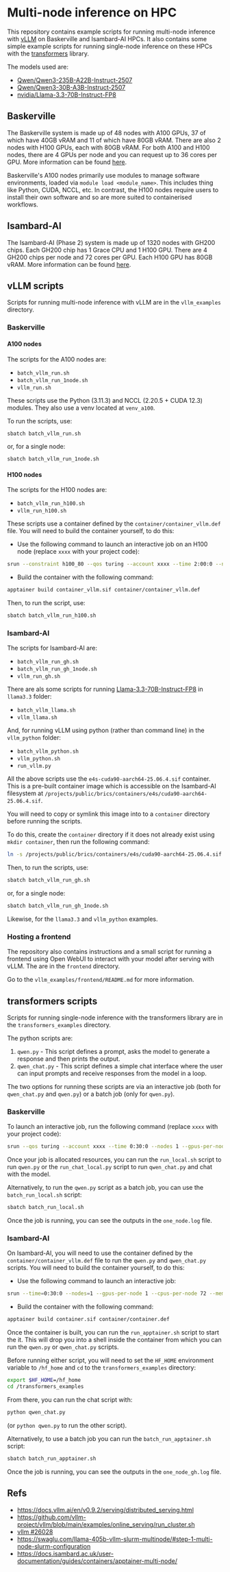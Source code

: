 # Multi-node inference on HPC

This repository contains example scripts for running multi-node inference with [vLLM](https://github.com/vllm-project/vllm) on Baskerville and Isambard-AI HPCs.
It also contains some simple example scripts for running single-node inference on these HPCs with the [transformers](https://github.com/huggingface/transformers) library.

The models used are:
- [Qwen/Qwen3-235B-A22B-Instruct-2507](https://huggingface.co/Qwen/Qwen3-235B-A22B-Instruct-2507) 
- [Qwen/Qwen3-30B-A3B-Instruct-2507](https://huggingface.co/Qwen/Qwen3-30B-A3B-Instruct-2507)
- [nvidia/Llama-3.3-70B-Instruct-FP8](https://huggingface.co/nvidia/Llama-3.3-70B-Instruct-FP8)

## Baskerville

The Baskerville system is made up of 48 nodes with A100 GPUs, 37 of which have 40GB vRAM and 11 of which have 80GB vRAM. 
There are also 2 nodes with H100 GPUs, each with 80GB vRAM. 
For both A100 and H100 nodes, there are 4 GPUs per node and you can request up to 36 cores per GPU.
More information can be found [here](https://docs.baskerville.ac.uk/system/).

Baskerville's A100 nodes primarily use modules to manage software environments, loaded via `module load <module_name>`. This includes thing like Python, CUDA, NCCL, etc.
In contrast, the H100 nodes require users to install their own software and so are more suited to containerised workflows.

## Isambard-AI

The Isambard-AI (Phase 2) system is made up of 1320 nodes with GH200 chips. Each GH200 chip has 1 Grace CPU and 1 H100 GPU. There are 4 GH200 chips per node and 72 cores per GPU. 
Each H100 GPU has 80GB vRAM. 
More information can be found [here](https://docs.isambard.ac.uk/system/).

## vLLM scripts

Scripts for running multi-node inference with vLLM are in the `vllm_examples` directory.

### Baskerville

#### A100 nodes

The scripts for the A100 nodes are:
- `batch_vllm_run.sh`
- `batch_vllm_run_1node.sh`
- `vllm_run.sh`

These scripts use the Python (3.11.3) and NCCL (2.20.5 + CUDA 12.3) modules.
They also use a venv located at `venv_a100`.

To run the scripts, use:

``` bash
sbatch batch_vllm_run.sh
```

or, for a single node:

``` bash
sbatch batch_vllm_run_1node.sh
```

#### H100 nodes

The scripts for the H100 nodes are:
- `batch_vllm_run_h100.sh`
- `vllm_run_h100.sh`

These scripts use a container defined by the `container/container_vllm.def` file.
You will need to build the container yourself, to do this:
- Use the following command to launch an interactive job on an H100 node (replace `xxxx` with your project code): 
```bash 
srun --constraint h100_80 --qos turing --account xxxx --time 2:00:0 --nodes 1 --gpus-per-node 1 --cpus-per-gpu 36 --mem 0 --pty /bin/bash
```
- Build the container with the following command:
``` bash
apptainer build container_vllm.sif container/container_vllm.def
``` 

Then, to run the script, use:

``` bash
sbatch batch_vllm_run_h100.sh
```

### Isambard-AI

The scripts for Isambard-AI are:
- `batch_vllm_run_gh.sh`
- `batch_vllm_run_gh_1node.sh`
- `vllm_run_gh.sh`

There are als some scripts for running [Llama-3.3-70B-Instruct-FP8](https://huggingface.co/nvidia/Llama-3.3-70B-Instruct-FP8) in `llama3.3` folder: 
- `batch_vllm_llama.sh`
- `vllm_llama.sh`

And, for running vLLM using python (rather than command line) in the `vllm_python` folder:
- `batch_vllm_python.sh`
- `vllm_python.sh`
- `run_vllm.py`

All the above scripts use the `e4s-cuda90-aarch64-25.06.4.sif` container.
This is a pre-built container image which is accessible on the Isambard-AI filesystem at `/projects/public/brics/containers/e4s/cuda90-aarch64-25.06.4.sif`.

You will need to copy or symlink this image into to a `container` directory before running the scripts. 

To do this, create the `container` directory if it does not already exist using `mkdir container`, then run the following command:

``` bash
ln -s /projects/public/brics/containers/e4s/cuda90-aarch64-25.06.4.sif container/e4s-cuda90-aarch64-25.06.4.sif
```

Then, to run the scripts, use:

``` bash
sbatch batch_vllm_run_gh.sh
```
or, for a single node:

``` bash
sbatch batch_vllm_run_gh_1node.sh
```

Likewise, for the `llama3.3` and `vllm_python` examples.

### Hosting a frontend

The repository also contains instructions and a small script for running a frontend using Open WebUI to interact with your model after serving with vLLM.
The are in the `frontend` directory.

Go to the `vllm_examples/frontend/README.md` for more information.

## transformers scripts

Scripts for running single-node inference with the transformers library are in the `transformers_examples` directory.

The python scripts are:
1. `qwen.py` - This script defines a prompt, asks the model to generate a response and then prints the output.
2. `qwen_chat.py` - This script defines a simple chat interface where the user can input prompts and receive responses from the model in a loop.

The two options for running these scripts are via an interactive job (both for `qwen_chat.py` and `qwen.py`) or a batch job (only for `qwen.py`).

### Baskerville

To launch an interactive job, run the following command (replace `xxxx` with your project code):

```bash
srun --qos turing --account xxxx --time 0:30:0 --nodes 1 --gpus-per-node 4 --cpus-per-gpu 36 --mem 0 --pty /bin/bash
```

Once your job is allocated resources, you can run the `run_local.sh` script to run `qwen.py` or the `run_chat_local.py` script to run `qwen_chat.py` and chat with the model.

Alternatively, to run the `qwen.py` script as a batch job, you can use the `batch_run_local.sh` script:

```bash
sbatch batch_run_local.sh
```

Once the job is running, you can see the outputs in the `one_node.log` file.

### Isambard-AI

On Isambard-AI, you will need to use the container defined by the `container/container_vllm.def` file to run the `qwen.py` and `qwen_chat.py` scripts.
You will need to build the container yourself, to do this:
- Use the following command to launch an interactive job:
```bash 
srun --time=0:30:0 --nodes=1 --gpus-per-node 1 --cpus-per-node 72 --mem=0 --pty /bin/bash
```
- Build the container with the following command:
``` bash
apptainer build container.sif container/container.def
``` 

Once the container is built, you can run the `run_apptainer.sh` script to start the it.
This will drop you into a shell inside the container from which you can run the `qwen.py` or `qwen_chat.py` scripts.

Before running either script, you will need to set the `HF_HOME` environment variable to `/hf_home` and `cd` to the `transformers_examples` directory:
```bash
export $HF_HOME=/hf_home
cd /transformers_examples
```

From there, you can run the chat script with:
```bash
python qwen_chat.py
```

(or `python qwen.py` to run the other script).

Alternatively, to use a batch job you can run the `batch_run_apptainer.sh` script:

```bash
sbatch batch_run_apptainer.sh
```

Once the job is running, you can see the outputs in the `one_node_gh.log` file.

## Refs

- https://docs.vllm.ai/en/v0.9.2/serving/distributed_serving.html
- https://github.com/vllm-project/vllm/blob/main/examples/online_serving/run_cluster.sh
- [vllm #26028](https://github.com/vllm-project/vllm/issues/26028)
- https://swaglu.com/llama-405b-vllm-slurm-multinode/#step-1-multi-node-slurm-configuration
- https://docs.isambard.ac.uk/user-documentation/guides/containers/apptainer-multi-node/
